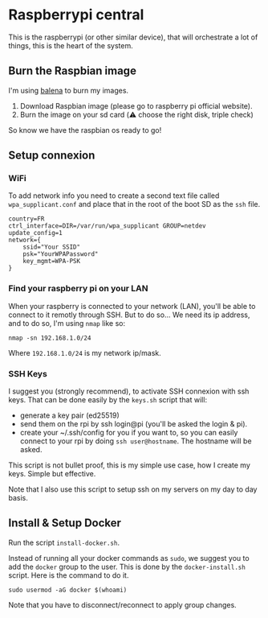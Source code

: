 # Raspberrypi central
This is the raspberrypi (or other similar device), that will orchestrate a lot of things, this is the heart of the system.

## Burn the Raspbian image
I'm using [balena](https://www.balena.io/etcher/) to burn my images.

1. Download Raspbian image (please go to raspberry pi official website).
2. Burn the image on your sd card (:warning: choose the right disk, triple check)

So know we have the raspbian os ready to go!

## Setup connexion

### WiFi
To add network info you need to create a second text file called `wpa_supplicant.conf` and place that in the root of the boot SD as the `ssh` file.

```
country=FR
ctrl_interface=DIR=/var/run/wpa_supplicant GROUP=netdev
update_config=1
network={
    ssid="Your SSID"
    psk="YourWPAPassword"
    key_mgmt=WPA-PSK
}
```

### Find your raspberry pi on your LAN
When your raspberry is connected to your network (LAN), you'll be able to connect to it remotly through SSH. But to do so... We need its ip address, and to do so, I'm using `nmap` like so:

```
nmap -sn 192.168.1.0/24
```
Where `192.168.1.0/24` is my network ip/mask.

### SSH Keys
I suggest you (strongly recommend), to activate SSH connexion with ssh keys.
That can be done easily by the `keys.sh` script that will:
- generate a key pair (ed25519)
- send them on the rpi by ssh login@pi (you'll be asked the login & pi).
- create your ~/.ssh/config for you if you want to, so you can easily connect to your rpi by doing `ssh user@hostname`. The hostname will be asked.

This script is not bullet proof, this is my simple use case, how I create my keys. Simple but effective.

Note that I also use this script to setup ssh on my servers on my day to day basis.

## Install & Setup Docker

Run the script `install-docker.sh`.

Instead of running all your docker commands as `sudo`, we suggest you to add the `docker` group to the user. This is done by the `docker-install.sh` script. Here is the command to do it.
```
sudo usermod -aG docker $(whoami)
```
Note that you have to disconnect/reconnect to apply group changes.
